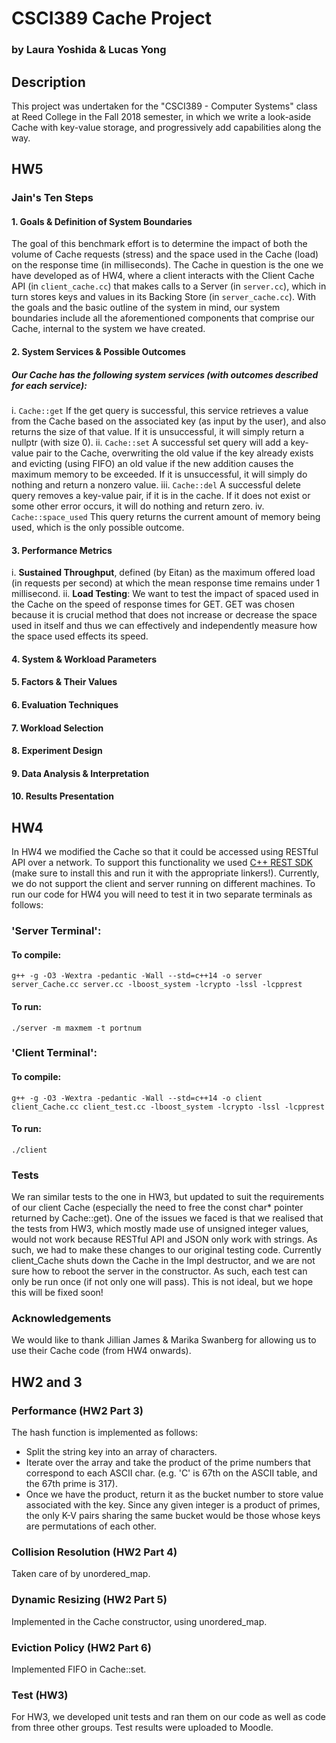 # CSCI389 Cache Project
### by Laura Yoshida & Lucas Yong

## Description
This project was undertaken for the "CSCI389 - Computer Systems" class at Reed College in the Fall 2018 semester, in which we write a look-aside Cache with key-value storage, and progressively add capabilities along the way.

## HW5
### Jain's Ten Steps
#### 1. Goals & Definition of System Boundaries
The goal of this benchmark effort is to determine the impact of both the volume of Cache requests (stress) and the space used in the Cache (load) on the response time (in milliseconds). The Cache in question is the one we have developed as of HW4, where a client interacts with the Client Cache API (in ```client_cache.cc```) that makes calls to a Server (in ```server.cc```), which in turn stores keys and values in its Backing Store (in ```server_cache.cc```). With the goals and the basic outline of the system in mind, our system boundaries include all the aforementioned components that comprise our Cache, internal to the system we have created.

#### 2. System Services & Possible Outcomes
##### Our Cache has the following system services (with outcomes described for each service):
i.   ```Cache::get```
If the get query is successful, this service retrieves a value from the Cache based on the associated key (as input by the user), and also returns the size of that value. If it is unsuccessful, it will simply return a nullptr (with size 0).
ii.  ```Cache::set```
A successful set query will add a key-value pair to the Cache, overwriting the old value if the key already exists and evicting (using FIFO) an old value if the new addition causes the maximum memory to be exceeded. If it is unsuccessful, it will simply do nothing and return a nonzero value.
iii. ```Cache::del```
A successful delete query removes a key-value pair, if it is in the cache. If it does not exist or some other error occurs, it will do nothing and return zero.
iv.  ```Cache::space_used```
This query returns the current amount of memory being used, which is the only possible outcome.

#### 3. Performance Metrics
i. **Sustained Throughput**, defined (by Eitan) as the maximum offered load (in requests per second) at which the mean response time remains under 1 millisecond.
ii. **Load Testing**: We want to test the impact of spaced used in the Cache on the speed of response times for GET. GET was chosen because it is crucial method that does not increase or decrease the space used in itself and thus we can effectively and independently measure how the space used effects its speed.

#### 4. System & Workload Parameters

#### 5. Factors & Their Values

#### 6. Evaluation Techniques

#### 7. Workload Selection

#### 8. Experiment Design

#### 9. Data Analysis & Interpretation

#### 10. Results Presentation

## HW4
In HW4 we modified the Cache so that it could be accessed using RESTful API over a network. To support this functionality we used [C++ REST SDK](https://github.com/Microsoft/cpprestsdk) (make sure to install this and run it with the appropriate linkers!).
Currently, we do not support the client and server running on different machines. To run our code for HW4 you will need to test it in two separate terminals as follows:

### 'Server Terminal':
#### To compile:
```g++ -g -O3 -Wextra -pedantic -Wall --std=c++14 -o server server_Cache.cc server.cc -lboost_system -lcrypto -lssl -lcpprest```
#### To run:
```./server -m maxmem -t portnum```

### 'Client Terminal':
#### To compile:
```g++ -g -O3 -Wextra -pedantic -Wall --std=c++14 -o client client_Cache.cc client_test.cc -lboost_system -lcrypto -lssl -lcpprest```
#### To run:
```./client```

### Tests
We ran similar tests to the one in HW3, but updated to suit the requirements of our client Cache (especially the need to free the const char* pointer returned by Cache::get). One of the issues we faced is that we realised that the tests from HW3, which mostly made use of unsigned integer values, would not work because RESTful API and JSON only work with strings. As such, we had to make these changes to our original testing code.
Currently client_Cache shuts down the Cache in the Impl destructor, and we are not sure how to reboot the server in the constructor. As such, each test can only be run once (if not only one will pass). This is not ideal, but we hope this will be fixed soon!

### Acknowledgements
We would like to thank Jillian James & Marika Swanberg for allowing us to use their Cache code (from HW4 onwards).

## HW2 and 3

### Performance (HW2 Part 3)
The hash function is implemented as follows:
- Split the string key into an array of characters.
- Iterate over the array and take the product of the prime numbers that correspond to each ASCII char.
   (e.g. 'C' is 67th on the ASCII table, and the 67th prime is 317).
- Once we have the product, return it as the bucket number to store value associated with the key.
Since any given integer is a product of primes, the only K-V pairs sharing the same bucket would be those whose keys are permutations of each other.

### Collision Resolution (HW2 Part 4)
Taken care of by unordered_map.

### Dynamic Resizing (HW2 Part 5)
Implemented in the Cache constructor, using unordered_map.

### Eviction Policy (HW2 Part 6)
Implemented FIFO in Cache::set.

### Test (HW3)
For HW3, we developed unit tests and ran them on our code as well as code from three other groups. Test results were uploaded to Moodle.